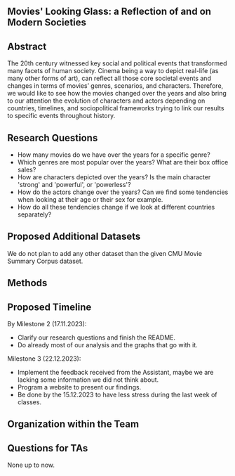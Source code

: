 ## Movies' Looking Glass: a Reflection of and on Modern Societies

## Abstract

The 20th century witnessed key social and political events that transformed many facets of human society. Cinema being a way to depict real-life (as many other forms of art), can reflect all those core societal events and changes in terms of  movies’ genres, scenarios, and characters. Therefore, we would like to see how the movies changed over the years and also bring to our attention the evolution of characters and actors depending on countries, timelines, and sociopolitical frameworks trying to link our results to specific events throughout history.

## Research Questions

- How many movies do we have over the years for a specific genre?
- Which genres are most popular over the years? What are their box office sales?
- How are characters depicted over the years? Is the main character 'strong' and 'powerful', or 'powerless'?
- How do the actors change over the years? Can we find some tendencies when looking at their age or their sex for example.
- How do all these tendencies change if we look at different countries separately?

## Proposed Additional Datasets

We do not plan to add any other dataset than the given CMU Movie Summary Corpus dataset.

## Methods



## Proposed Timeline

By Milestone 2 (17.11.2023):
- Clarify our research questions and finish the README.
- Do already most of our analysis and the graphs that go with it.

Milestone 3 (22.12.2023):
- Implement the feedback received from the Assistant, maybe we are lacking some information we did not think about.
- Program a website to present our findings.
- Be done by the 15.12.2023 to have less stress during the last week of classes.


## Organization within the Team



## Questions for TAs
None up to now.

